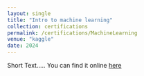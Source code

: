 ```yaml
---
layout: single
title: "Intro to machine learning"
collection: certifications
permalink: /certifications/MachineLearning
venue: "kaggle"
date: 2024
---
```


Short Text.....
You can find it online [here](https://www.kaggle.com/learn/intro-to-machine-learning)
